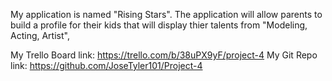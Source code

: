 My application is named "Rising Stars". The application will allow parents to build a profile for their kids that will display thier talents from "Modeling, Acting, Artist", 


My Trello Board link: https://trello.com/b/38uPX9yF/project-4
My Git Repo link: https://github.com/JoseTyler101/Project-4
